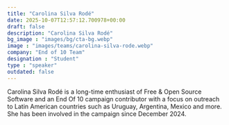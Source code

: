 ```yaml
---
title: "Carolina Silva Rodé"
date: 2025-10-07T12:57:12.700978+00:00
draft: false
description: "Carolina Silva Rodé"
bg_image : "images/bg/cta-bg.webp"
image : "images/teams/carolina-silva-rode.webp"
company: "End of 10 Team"
designation : "Student"
type : "speaker"
outdated: false
---
```


Carolina Silva Rodé is a long-time enthusiast of Free & Open Source Software and an End Of 10 campaign contributor with a focus on outreach to Latin American countries such as Uruguay, Argentina, Mexico and more. She has been involved in the campaign since December 2024.